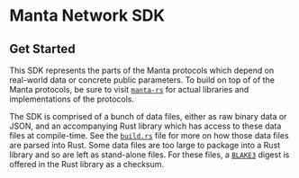 # Manta Network SDK

## Get Started

This SDK represents the parts of the Manta protocols which depend on real-world data or concrete public parameters. To build on top of of the Manta protocols, be sure to visit [`manta-rs`](https://github.com/manta-network/manta-rs) for actual libraries and implementations of the protocols.

The SDK is comprised of a bunch of data files, either as raw binary data or JSON, and an accompanying Rust library which has access to these data files at compile-time. See the [`build.rs`](./build.rs) file for more on how those data files are parsed into Rust. Some data files are too large to package into a Rust library and so are left as stand-alone files. For these files, a [`BLAKE3`](https://github.com/BLAKE3-team/BLAKE3) digest is offered in the Rust library as a checksum.
